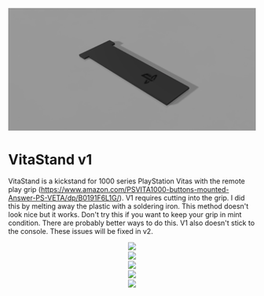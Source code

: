 <div align="center">
    <img src="VitaStand v1.png"</img> 
</div>

# VitaStand v1
VitaStand is a kickstand for 1000 series PlayStation Vitas with the remote play grip (https://www.amazon.com/PSVITA1000-buttons-mounted-Answer-PS-VETA/dp/B0191F6L1G/). V1 requires cutting into the grip. I did this by melting away the plastic with a soldering iron. This method doesn't look nice but it works. Don't try this if you want to keep your grip in mint condition. There are probably better ways to do this. V1 also doesn't stick to the console. These issues will be fixed in v2.

<div align="center">
    <img src="Img1.jpg"</img> 
</div>

<div align="center">
    <img src="Img2.jpg"</img> 
</div>

<div align="center">
    <img src="Img3.jpg"</img> 
</div>

<div align="center">
    <img src="Img4.jpg"</img> 
</div>

<div align="center">
    <img src="Img5.jpg"</img> 
</div>
